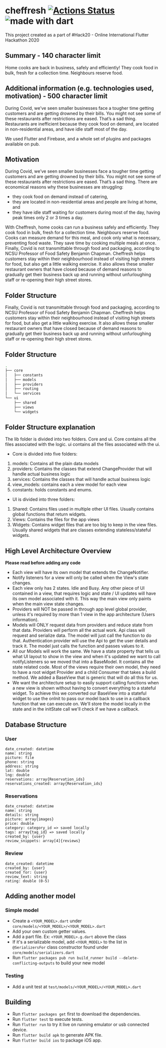 # cheffresh [![Actions Status](https://github.com/FreshOver/cheffresh/workflows/Build%20and%20Test/badge.svg)](https://github.com/FreshOver/cheffresh/actions) <img src="https://img.shields.io/badge/made%20with-dart-blue.svg" alt="made with dart">
This project created as a part of #Hack20 - Online International Flutter Hackathon 2020

## Summary - 140 character limit
Home cooks are back in business, safely and efficiently! They cook food in bulk, fresh for a collection time. Neighbours reserve food.

## Additional information (e.g. technologies used, motivation) - 500 character limit
During Covid, we’ve seen smaller businesses face a tougher time getting customers and are getting drowned by their bills. You might not see some of these restaurants after restrictions are eased. That’s a sad thing. Restaurants are inefficient because they cook food on demand, are located in non-residential areas, and have idle staff most of the day.

We used Flutter and Firebase, and a whole set of plugins and packages available on pub.

## Motivation
During Covid, we’ve seen smaller businesses face a tougher time getting customers and are getting drowned by their bills. You might not see some of these restaurants after restrictions are eased. That’s a sad thing. There are economical reasons why these businesses are struggling:

- they cook food on demand instead of catering,
- they are located in non-residential areas and people are living at home, and
- they have idle staff waiting for customers during most of the day, having peak times only 2 or 3 times a day.

With Cheffresh, home cooks can run a business safely and efficiently. They cook food in bulk, fresh for a collection time. Neighbours reserve food. Cooks can measure demand for this meal, and cook only what is necessary, preventing food waste. They save time by cooking multiple meals at once. Finally, Covid is not transmittable through food and packaging, according to NCSU Professor of Food Safety Benjamin Chapman. Cheffresh helps customers stay within their neighbourhood instead of visiting high streets for food, but also get a little walking exercise. It also allows these smaller restaurant owners that have closed because of demand reasons to gradually get their business back up and running without unfurloughing staff or re-opening their high street stores.

## Folder Structure

Finally, Covid is not transmittable through food and packaging, according to NCSU Professor of Food Safety Benjamin Chapman. Cheffresh helps customers stay within their neighbourhood instead of visiting high streets for food, but also get a little walking exercise. It also allows these smaller restaurant owners that have closed because of demand reasons to gradually get their business back up and running without unfurloughing staff or re-opening their high street stores. 

## Folder Structure
```bash
.
├── core
│   ├── constants
│   ├── models
│   ├── providers
│   ├── routing
│   └── services
└── ui
    ├── shared
    ├── views
    └── widgets
```

## Folder Structure explanation
The lib folder is divided into two folders. Core and ui. Core contains all the files associated with the logic. ui contains all the files associated with the ui. 

- Core is divided into five folders:
1. models: Contains all the plain data models
2. providers: Contains the classes that extend ChangeProvider that will handle actual business logic
3. services: Contains the classes that will handle actual business logic
4. view_models: contains each a view model for each view
5. constants: holds constants and enums.

- UI is divided into three folders:
1. Shared: Contains files used in multiple other UI files. Usually contains global functions that return widgets.
2. Views: Contains the files for the app views
3. Widgets: Contains widget files that are too big to keep in the view files. Usually shared widgets that are classes extending stateless/stateful widgets.

## High Level Architecture Overview
**Please read before adding any code**
- Each view will have its own model that extends the ChangeNotifier.
- Notify listeners for a view will only be called when the View's state changes.
- Each view only has 2 states. Idle and Busy. Any other piece of UI contained in a view, that requires logic and state / UI updates will have its own model associated with it. This way the main view only paints when the main view state changes.
- Providers will NOT be passed in through app level global provider, unless it's required by more than 1 view in the app architecture (Users information).
- Models will ONLY request data from providers and reduce state from that data.
Providers will perform all the actual work. Api class will request and serialize data. The model will just call the function to do that. Authentication provider will use the Api to get the user details and track it. The model just calls the function and passes values to it.
- All our Models will work the same. We have a state property that tells us what UI layout to show in the view and when it's updated we want to call notifyListeners so we moved that into a BaseModel. It contains all the state related code.
Most of the views require their own model, they need to have a root widget Provider and a child Consumer that takes a build method. We added a BaseView that is generic that will do all this for us. 
- We want the architecture setup to easily support calling functions when a new view is shown without having to convert everything to a stateful widget. To achieve this we converted our BaseView into a stateful widget to use the onInit to pass our model back to use in a callback function that we can execute on. We'll store the model locally in the state and in the initState call we'll check if we have a callback.

## Database Structure
### User
```
date_created: datetime
name: string
picture: file
phone: string
address: string
lat: double
lng: double
reservations: array{Reservation_ids}
reservations_created: array{Reservation_ids}
```

### Reservations
```
date_created: datetime
name: string
details: string
picture: array{images}
price: double
category: category_id => saved locally
tags: array{tag_id} => saved locally
created_by: {user}
review_snippets: array[4]{reviews}
```

### Review
```
date_created: datetime
created_by: {user}
created_for: {user}
review_text: string
rating: double (0-5)
```

## Adding another model

### Simple model

- Create a `<YOUR_MODEL>.dart` under `core/models/<YOUR_MODEL>/<YOUR_MODEL>.dart`
- Add your own custom getter values.
- Add a part file. Ex: `<YOUR_MODEL>.g.dart` above the class
- If it's a serializable model, add `<YOUR_MODEL>` to the list in `@SerializersFor` class constructor found under `core/models/serializers.dart`
- Run `flutter packages pub run build_runner build --delete-conflicting-outputs` to build your new model

### Testing
- Add a unit test at `test/models/<YOUR_MODEL>/<YOUR_MODEL>.dart`

## Building ##
  - Run `flutter packages get` first to download the dependencies.
  - Run `flutter test` to execute tests.
  - Run `flutter run` to try it live on running emulator or usb connected device.
  - Run `flutter build apk` to generate APK file.
  - Run `flutter build ios` to package iOS app.

